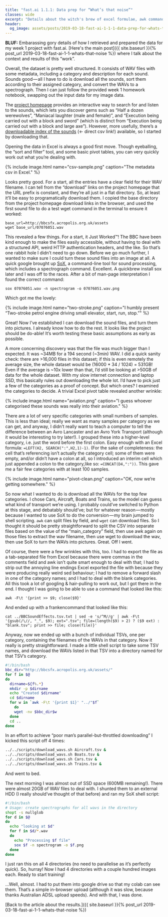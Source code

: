 ```yaml
---
title: "fast.ai 1.1.1: Data prep for “What’s that noise”"
classes: wide
excerpt: "Details about the witch's brew of excel formulae, awk commands and shell scripts for some hacky data prep."
header:
  og_image: assets/posts/2019-03-18-fast-ai-1-1-1-data-prep-for-whats-that-noise/og-image.png
---
```

**BLUF:** Embarassing gory details of how I retrieved and prepared the data for my week 1 project with fast.ai. [Here's the main post]({{ site.baseurl }}{% post_url 2019-03-18-fast-ai-1-1-whats-that-noise %}) where I talk about the context and results of this “work”.

Overall, the dataset is pretty well structured. It consists of WAV files with some metadata, including a category and description for each sound. Sounds good — all I have to do is download all the sounds, sort them according to their assigned category, and convert the WAVs to a spectrograph. Then I can just follow the provided week 1 homework notebook, swapping out the input data for my image data.

The [project homepage](http://bbcsfx.acropolis.org.uk/) provides an interactive way to search for and listen to the sounds, which lets you discover gems such as “Half a dozen werewolves”, “Maniacal laughter (male and female)”, and “Execution being carried out with a block and sword” (which is distinct from “Execution being carried out with a block and large axe”). However, more usefully, there’s a [downloadable index of the sounds](http://bbcsfx.acropolis.org.uk/assets/BBCSoundEffects.csv) (<- direct csv link!) available, so I started by downloading that.

Opening the data in Excel is always a good first move. Though eyeballing, the “sort and filter” tool, and some basic pivot tables, you can very quickly work out what you’re dealing with.

{% include image.html name="csv-sample.png" caption="The metadata csv in Excel." %}

Looks pretty good. For a start, all the entries have a clear field for their WAV filename. I can tell from the “download” links on the project homepage that the URL prefix is constant, and they’re all just in a flat directory. So, at least it’ll be easy to programatically download them. I copied the base directory from the project homepage download links in the browser, and used the first sound file to do a test wget command in the terminal to ensure it worked:

```
base_url=http://bbcsfx.acropolis.org.uk/assets
wget base_url/07076051.wav
```

This revealed a few things. For a start, it Just Worked™! The BBC have been kind enough to make the files easily accessible, without having to deal with a structured API, weird HTTP authentication headers, and the like. So that’s one rabbit hole I didn’t need to go down.
Before we go much further, I wanted to make sure I could turn these sound files into an image at all. A quick google brought up [SoX](http://sox.sourceforge.net/), a command-line tool for sound processing, which includes a spectrograph command. Excellent. A quickbrew install sox later and I was off to the races. After a bit of man-page interpretation I found the correct command:

```
sox 07076051.wav -n spectrogram -o 07076051.wav.png
```

Which got me the lovely:

{% include image.html name="two-stroke.png" caption="I humbly present “Two-stroke petrol engine driving small elevator, start, run, stop.”" %}

Great! Now I’ve established I can download the sound files, and turn them into pictures. I already know how to do the rest. It looks like the project should be do-able! It’s worth testing these basic assumptions as early as possible.

A more concerning discovery was that the file was much bigger than I expected. It was ~34MB for a 194 second (~3min) WAV. I did a quick sanity check: there are >16,000 files in this dataset; if this is even remotely the average size, the whole dataset would be (16000 * 34 / 1024) = 531GB! Even if the average is ~10x lower than that, I’d still be looking at >50GB of data for the whole dataset. With my slow internet connection and laptop SSD, this basically rules out downloading the whole lot. I’d have to pick just a few of the categories as a proof of concept. But which ones? I examined the categories to decide. A trivial Excel pivot table revealed another wrinkle:

{% include image.html name="aviation.png" caption="I guess whoever categorised these sounds was really into their aviation." %}

There are a lot of very specific categories with small numbers of samples. This is less than ideal; really we want as many samples per category as we can get, and anyway, I didn’t really want to teach a computer to tell the difference between an Avro Lancaster and an Avro York Transport (although it would be interesting to try later!). I grouped these into a higher-level category, i.e. just the word before the first colon. Easy enough with an Excel formula: `=LEFT(H2, SEARCH(":",H2,1)-1)`. (For the sake of completeness: the cell that’s referencing isn’t actually the category cell; some of them were empty, and/or didn’t have a colon at all, so I introduced an interim cell which just appended a colon to the category,like so: `=CONCAT(D4,":"))`. This gave me a fair few categories with at least 100 samples.

{% include image.html name="pivot-clean.png" caption="OK, now we’re getting somewhere." %}

So now what I wanted to do is download all the WAVs for the top few categories. I chose Cars, Aircraft, Boats and Trains, so the model can guess what kind of transport we’re using. I probably could’ve switched to Python at this stage, and debatably should’ve; but for whatever reason — mostly because I wanted to use SoX to do the conversion — my brain jumped to shell scripting. `awk` can split files by field, and `wget` can download files. So I thought it should be pretty straightforward to split the CSV into separate files based on the value of the “main_category” field, then use awk again on those files to extract the wav filename, then use wget to download the wav, then use SoX to turn the WAVs into pictures. Great. Off I went.

Of course, there were a few wrinkles with this, too. I had to export the file as a tab-separated file from Excel because there were commas in the comments field and awk isn’t quite smart enough to deal with that; I had to strip out the annoying line endings Excel exported the file with because they were producing really weird sed behaviour; I had to remove a forward slash in one of the category names; and I had to deal with the blank categories. All this took a lot of googling & hair-pulling to work out, but I got there in the end. I thought I was going to be able to use a command that looked like this:

```
awk -F\t '{print >> $9; close($9}'
```

And ended up with a frankencommand that looked like this:

```
cat ../BBCSoundEffects.tsv.txt | sed -e 's/^M//g' | awk -F\t '{gsub(/\//, "_", $9); ext=".tsv"; file=(length($9) > 2) ? ($9 ext) : "blank.tsv"; print >> file; close(file)}'
```

Anyway, now we ended up with a bunch of individual TSVs, one per category, containing the filenames of the WAVs in that category. Now it really is pretty straightforward. I made a little shell script to take some TSV names, and download the WAVs listed in that TSV into a directory named for that TSV’s category.

```bash
#!/bin/bash
bbc_dir="http://bbcsfx.acropolis.org.uk/assets/"
for f in $@
do
  dirname=${f%.*}
  mkdir -p $dirname
  echo "Created $dirname"
  cd $dirname
  for w in `awk -F\t '{print $1}' "../"$f`
    do
    wget -nv $bbc_dir$w
  done
  cd ..
done
```

In an effort to achieve “poor man’s parallel-but-throttled downloading” I kicked this script off 4 times:

```bash
../../scripts/download_wavs.sh Aircraft.tsv &
../../scripts/download_wavs.sh Boats.tsv &
../../scripts/download_wavs.sh Cars.tsv &
../../scripts/download_wavs.sh Trains.tsv &
```
And went to bed.

The next morning I was almost out of SSD space (600MB remaining!). There were almost 20GB of WAV files to deal with. I shunted them to an external HDD (I really should’ve thought of that before) and ran my SoX shell script:

```bash
#!/bin/bash
# Usage: create spectrographs for all wavs in the directory
shopt -s nullglob
for d in $@
do
  echo "looking at $d"
  for f in $d/*.wav
  do
    echo "Processing $f file"
    sox $f -n spectrogram -o $f.png
  done
done
```

I just ran this on all 4 directories (no need to parallelise as it’s perfectly quick). So, hurray! Now I had 4 directories with a couple hundred images each. Ready to start training!

…Well, almost. I had to put them into google drive so that my colab can see them. That’s a simple in-browser upload (although it was slow, because thanks Australian ADSL upload speeds). And with that, I was done.

[Back to the article about the results.]({{ site.baseurl }}{% post_url 2019-03-18-fast-ai-1-1-whats-that-noise %})